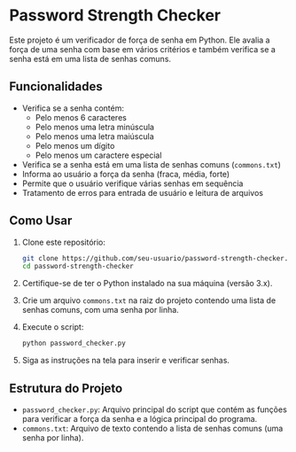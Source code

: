 # Password Strength Checker

Este projeto é um verificador de força de senha em Python. Ele avalia a força de uma senha com base em vários critérios e também verifica se a senha está em uma lista de senhas comuns.

## Funcionalidades

- Verifica se a senha contém:
  - Pelo menos 6 caracteres
  - Pelo menos uma letra minúscula
  - Pelo menos uma letra maiúscula
  - Pelo menos um dígito
  - Pelo menos um caractere especial
- Verifica se a senha está em uma lista de senhas comuns (`commons.txt`)
- Informa ao usuário a força da senha (fraca, média, forte)
- Permite que o usuário verifique várias senhas em sequência
- Tratamento de erros para entrada de usuário e leitura de arquivos

## Como Usar

1. Clone este repositório:
    ```bash
    git clone https://github.com/seu-usuario/password-strength-checker.git
    cd password-strength-checker
    ```

2. Certifique-se de ter o Python instalado na sua máquina (versão 3.x).

3. Crie um arquivo `commons.txt` na raiz do projeto contendo uma lista de senhas comuns, com uma senha por linha.

4. Execute o script:
    ```bash
    python password_checker.py
    ```

5. Siga as instruções na tela para inserir e verificar senhas.

## Estrutura do Projeto

- `password_checker.py`: Arquivo principal do script que contém as funções para verificar a força da senha e a lógica principal do programa.
- `commons.txt`: Arquivo de texto contendo a lista de senhas comuns (uma senha por linha).
